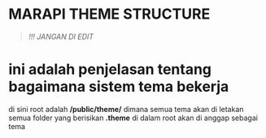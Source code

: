 # MARAPI THEME STRUCTURE
>_!!! JANGAN DI EDIT_
# ini adalah penjelasan tentang bagaimana sistem tema bekerja

di sini root adalah **/public/theme/** dimana semua tema akan di letakan
semua folder yang berisikan **.theme** di dalam root akan di anggap sebagai tema